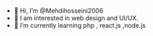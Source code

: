- 👋 Hi, I’m @Mehdihosseini2006
- 👀 I am interested in web design and UI/UX.
- 🌱 I’m currently learning php , react.js ,node.js
<!---
Mehdihosseini2006/Mehdihosseini2006 is a ✨ special ✨ repository because its `README.md` (this file) appears on your GitHub profile.
You can click the Preview link to take a look at your changes.
--->
